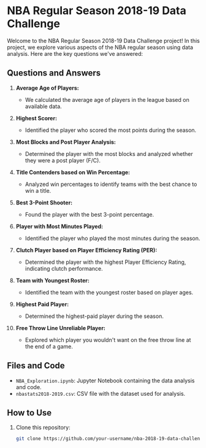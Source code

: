 # NBA Regular Season 2018-19 Data Challenge

Welcome to the NBA Regular Season 2018-19 Data Challenge project! In this project, we explore various aspects of the NBA regular season using data analysis. Here are the key questions we've answered:

## Questions and Answers

1. **Average Age of Players:**
   - We calculated the average age of players in the league based on available data.

2. **Highest Scorer:**
   - Identified the player who scored the most points during the season.

3. **Most Blocks and Post Player Analysis:**
   - Determined the player with the most blocks and analyzed whether they were a post player (F/C).

4. **Title Contenders based on Win Percentage:**
   - Analyzed win percentages to identify teams with the best chance to win a title.

5. **Best 3-Point Shooter:**
   - Found the player with the best 3-point percentage.

6. **Player with Most Minutes Played:**
   - Identified the player who played the most minutes during the season.

7. **Clutch Player based on Player Efficiency Rating (PER):**
   - Determined the player with the highest Player Efficiency Rating, indicating clutch performance.

8. **Team with Youngest Roster:**
   - Identified the team with the youngest roster based on player ages.

9. **Highest Paid Player:**
   - Determined the highest-paid player during the season.

10. **Free Throw Line Unreliable Player:**
    - Explored which player you wouldn't want on the free throw line at the end of a game.

## Files and Code

- `NBA_Exploration.ipynb`: Jupyter Notebook containing the data analysis and code.
- `nbastats2018-2019.csv`: CSV file with the dataset used for analysis.

## How to Use

1. Clone this repository:

   ```bash
   git clone https://github.com/your-username/nba-2018-19-data-challenge.git
